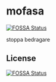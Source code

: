 # mofasa
[![FOSSA Status](https://app.fossa.io/api/projects/git%2Bgithub.com%2F77Alwa%2Fmofasa.svg?type=shield)](https://app.fossa.io/projects/git%2Bgithub.com%2F77Alwa%2Fmofasa?ref=badge_shield)

stoppa bedragare


## License
[![FOSSA Status](https://app.fossa.io/api/projects/git%2Bgithub.com%2F77Alwa%2Fmofasa.svg?type=large)](https://app.fossa.io/projects/git%2Bgithub.com%2F77Alwa%2Fmofasa?ref=badge_large)